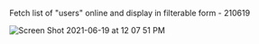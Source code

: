 Fetch list of "users" online and display in filterable form - 210619

![Screen Shot 2021-06-19 at 12 07 51 PM](https://user-images.githubusercontent.com/31168329/122648624-0d632400-d0f8-11eb-856b-7ea164de6efc.png)